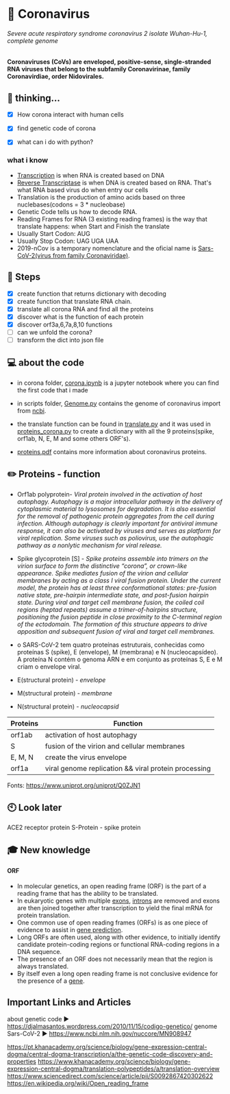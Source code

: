 # 🦇 Coronavirus
###### Severe acute respiratory syndrome coronavirus 2 isolate Wuhan-Hu-1, complete genome
**Coronaviruses (CoVs) are enveloped, positive-sense, single-stranded RNA viruses that belong to the subfamily Coronavirinae, family Coronavirdiae, order Nidovirales.**

## :crystal_ball: thinking...
- [x] How corona interact with human cells
- [x] find genetic code of corona
- [x] what can i do with python?


### what i know

* [Transcription](https://en.wikipedia.org/wiki/Transcription_(biology)) is when RNA is created based on DNA
* [Reverse Transcriptase](https://en.wikipedia.org/wiki/Reverse_transcriptase) is when DNA is created based on RNA. That's what RNA based virus do when entry our cells
* Translation is the production of amino acids based on three nuclebases(codons = 3 * nucleobase)
* Genetic Code tells us how to decode RNA.
*  Reading Frames for RNA (3 existing reading frames) is the way that translate happens: when Start and Finish the translate
* Usually Start Codon:  AUG
* Usually Stop Codon:  UAG UGA UAA
* 2019-nCov is a temporary nomenclature and the oficial name is  [Sars-CoV-2(virus from family Coronaviridae)](https://en.wikipedia.org/wiki/Severe_acute_respiratory_syndrome_coronavirus_2).

## :wrench: Steps 
 - [x] create function that returns dictionary with decoding
 - [x] create function that translate RNA chain.
 - [x] translate all corona RNA and find all the proteins
 - [x] discover what is the function of each protein
 - [x] discover orf3a,6,7a,8,10 functions
 - [ ] can we unfold the corona?
 - [ ] transform the dict into json file
 
## :computer: about the code
* in corona folder, [corona.ipynb](corona/corona.ipynb) is a jupyter notebook where you can find the first code that i made

* in scripts folder, [Genome.py](scripts/Genome.py) contains the genome of coronavirus import from [ncbi](https://www.ncbi.nlm.nih.gov/nuccore/MN908947).

* the translate function can be found in [translate.py](scripts/translate.py) and it was used in [proteins_corona.py](scripts/proteins_corona.py) to create a dictionary with all the 9 proteins(spike, orf1ab, N, E, M and some others ORF's).

* [proteins.pdf](proteins.pdf) contains more information about coronavirus proteins.
 
## :pencil2: Proteins - function
* Orf1ab polyprotein- _Viral protein involved in the activation of host autophagy. Autophagy is a major intracellular pathway in the delivery of cytoplasmic material to lysosomes for degradation. It is also essential for the removal of pathogenic protein aggregates from the cell during infection. Although autophagy is clearly important for antiviral immune response, it can also be activated by viruses and serves as platform for viral replication. Some viruses such as poliovirus, use the autophagic pathway as a nonlytic mechanism for viral release._

* Spike glycoprotein [S] - _Spike proteins assemble into trimers on the virion surface to form the distinctive “corona”, or crown-like appearance. Spike mediates fusion of the virion and cellular membranes by acting as a class I viral fusion protein. Under the current model, the protein has at least three conformational states: pre-fusion native state, pre-hairpin intermediate state, and post-fusion hairpin state. During viral and target cell membrane fusion, the coiled coil regions (heptad repeats) assume a trimer-of-hairpins structure, positioning the fusion peptide in close proximity to the C-terminal region of the ectodomain. The formation of this structure appears to drive apposition and subsequent fusion of viral and target cell membranes._

* o SARS-CoV-2 tem quatro proteínas estruturais, conhecidas como proteínas S (spike), E (envelope), M (membrana) e N (nucleocapsídeo). A proteína N contém o genoma ARN e em conjunto as proteínas S, E e M criam o envelope viral.

* E(structural protein) - _envelope_

* M(structural protein) - _membrane_

* N(structural protein) - _nucleocapsid_


Proteins | Function 
------------ | -------------
orf1ab | activation of host autophagy
S | fusion of the virion and cellular membranes
E, M, N | create the virus envelope
orf1a | viral genome replication && viral protein processing


Fonts: https://www.uniprot.org/uniprot/Q0ZJN1

## :clock10: Look later
ACE2 receptor protein 
S-Protein - spike protein

## :mortar_board: New knowledge
#### ORF
* In molecular genetics, an open reading frame (ORF) is the part of a reading frame that has the ability to be translated.
* In eukaryotic genes with multiple [exons](https://en.wikipedia.org/wiki/Exon), [introns](https://en.wikipedia.org/wiki/Intron) are removed and exons are then joined together after transcription to yield the final mRNA for protein translation.
* One common use of open reading frames (ORFs) is as one piece of evidence to assist in [gene prediction](https://en.wikipedia.org/wiki/Gene_prediction).
* Long ORFs are often used, along with other evidence, to initially identify candidate protein-coding regions or functional RNA-coding regions in a DNA sequence.
* The presence of an ORF does not necessarily mean that the region is always translated.
* By itself even a long open reading frame is not conclusive evidence for the presence of a [gene](https://en.wikipedia.org/wiki/Gene).

## Important Links and Articles

about genetic code :arrow_forward: https://djalmasantos.wordpress.com/2010/11/15/codigo-genetico/
genome Sars-CoV-2 :arrow_forward: https://www.ncbi.nlm.nih.gov/nuccore/MN908947

https://pt.khanacademy.org/science/biology/gene-expression-central-dogma/central-dogma-transcription/a/the-genetic-code-discovery-and-properties
https://www.khanacademy.org/science/biology/gene-expression-central-dogma/translation-polypeptides/a/translation-overview
https://www.sciencedirect.com/science/article/pii/S0092867420302622
https://en.wikipedia.org/wiki/Open_reading_frame
